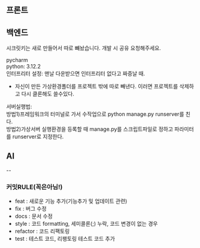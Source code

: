 

## 프론트

## 백엔드
시크릿키는 새로 만들어서 따로 뺴놨습니다. 개발 시 공유 요청해주세요.<br>

pycharm<br>
python: 3.12.2<br>
인터프리터 설정:
  맨날 다운받으면 인터프리터 없다고 짜증날 때.
  - 자신이 만든 가상환경폴더를 프로젝트 밖에 따로 빼낸다. 이러면 프로젝트를 삭제하고 다시 클론해도 쓸수있다.<br>
  
서버실행법:<br>
  방법1)프레임워크의 터미널로 가서 수작업으로 python manage.py runserver를 친다.<br>
  방법2)가상서버 실행환경을 등록할 때 manage.py를 스크립트파일로 정하고 파라미터를 runserver로 지정한다.



## AI

--

### 커밋RULE(꼭은아님!)
- feat 		: 새로운 기능 추가(기능추가 및 업데이트 관련)
- fix 		: 버그 수정
- docs 		: 문서 수정
- style 	: 코드 formatting, 세미콜론(;) 누락, 코드 변경이 없는 경우
- refactor 	: 코드 리팩토링
- test 		: 테스트 코드, 리팽토링 테스트 코드 추가

